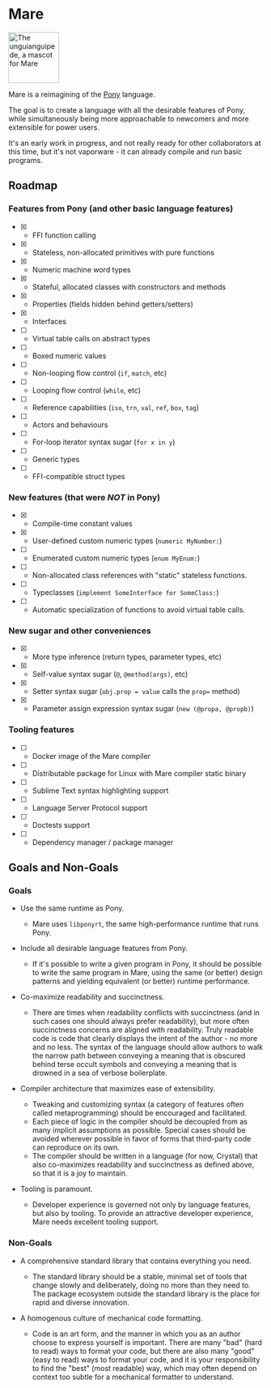 # Mare

<img alt="The unguianguipede, a mascot for Mare" src="https://openclipart.org/download/191499/1393759624.svg" width="100px" />

Mare is a reimagining of the [Pony](https://www.ponylang.io/) language.

The goal is to create a language with all the desirable features of Pony, while simultaneously being more approachable to newcomers and more extensible for power users.

It's an early work in progress, and not really ready for other collaborators at this time, but it's not vaporware - it can already compile and run basic programs.

## Roadmap

### Features from Pony (and other basic language features)

- [x] - FFI function calling
- [x] - Stateless, non-allocated primitives with pure functions
- [x] - Numeric machine word types
- [x] - Stateful, allocated classes with constructors and methods
- [x] - Properties (fields hidden behind getters/setters)
- [x] - Interfaces
- [ ] - Virtual table calls on abstract types
- [ ] - Boxed numeric values
- [ ] - Non-looping flow control (`if`, `match`, etc)
- [ ] - Looping flow control (`while`, etc)
- [ ] - Reference capabilities (`iso`, `trn`, `val`, `ref`, `box`, `tag`)
- [ ] - Actors and behaviours
- [ ] - For-loop iterator syntax sugar (`for x in y`)
- [ ] - Generic types
- [ ] - FFI-compatible struct types

### New features (that were *NOT* in Pony)

- [x] - Compile-time constant values
- [x] - User-defined custom numeric types (`numeric MyNumber:`)
- [ ] - Enumerated custom numeric types (`enum MyEnum:`)
- [ ] - Non-allocated class references with "static" stateless functions.
- [ ] - Typeclasses (`implement SomeInterface for SomeClass:`)
- [ ] - Automatic specialization of functions to avoid virtual table calls.

### New sugar and other conveniences

- [x] - More type inference (return types, parameter types, etc)
- [x] - Self-value syntax sugar (`@`, `@method(args)`, etc)
- [x] - Setter syntax sugar (`obj.prop = value` calls the `prop=` method)
- [x] - Parameter assign expression syntax sugar (`new (@propa, @propb)`)

### Tooling features

- [ ] - Docker image of the Mare compiler
- [ ] - Distributable package for Linux with Mare compiler static binary
- [ ] - Sublime Text syntax highlighting support
- [ ] - Language Server Protocol support
- [ ] - Doctests support
- [ ] - Dependency manager / package manager

## Goals and Non-Goals

### Goals

- Use the same runtime as Pony.
    - Mare uses `libponyrt`, the same high-performance runtime that runs Pony.

- Include all desirable language features from Pony.
    - If it's possible to write a given program in Pony, it should be possible to write the same program in Mare, using the same (or better) design patterns and yielding equivalent (or better) runtime performance.

- Co-maximize readability and succinctness.
    - There are times when readability conflicts with succinctness (and in such cases one should always prefer readability), but more often succinctness concerns are aligned with readability. Truly readable code is code that clearly displays the intent of the author - no more and no less. The syntax of the language should allow authors to walk the narrow path between conveying a meaning that is obscured behind terse occult symbols and conveying a meaning that is drowned in a sea of verbose boilerplate.

- Compiler architecture that maximizes ease of extensibility.
    - Tweaking and customizing syntax (a category of features often called metaprogramming) should be encouraged and facilitated.
    - Each piece of logic in the compiler should be decoupled from as many implicit assumptions as possible. Special cases should be avoided wherever possible in favor of forms that third-party code can reproduce on its own.
    - The compiler should be written in a language (for now, Crystal) that also co-maximizes readability and succinctness as defined above, so that it is a joy to maintain.

- Tooling is paramount.
    - Developer experience is governed not only by language features, but also by tooling. To provide an attractive developer experience, Mare needs excellent tooling support.

### Non-Goals

- A comprehensive standard library that contains everything you need.
    - The standard library should be a stable, minimal set of tools that change slowly and deliberately, doing no more than they need to. The package ecosystem outside the standard library is the place for rapid and diverse innovation.

- A homogenous culture of mechanical code formatting.
    - Code is an art form, and the manner in which you as an author choose to express yourself is important. There are many "bad" (hard to read) ways to format your code, but there are also many "good" (easy to read) ways to format your code, and it is your responsibility to find the "best" (most readable) way, which may often depend on context too subtle for a mechanical formatter to understand.
